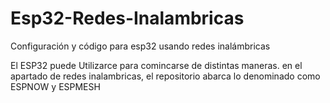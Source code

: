 # Esp32-Redes-Inalambricas
Configuración y código para esp32 usando redes inalámbricas 



El ESP32 puede Utilizarce para comincarse de distintas maneras. 
en el apartado de redes inalambricas, el repositorio abarca lo denominado como ESPNOW y ESPMESH

